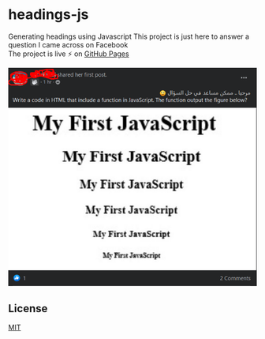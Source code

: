# headings-js

Generating headings using Javascript
This project is just here to answer a question I came across on Facebook  
The project is live ⚡ on [GitHub Pages](https://facebook-questions.github.io/3x3-squares/)


![img](github/fbpost.png)

## License
[MIT](LICENSE)
